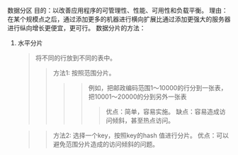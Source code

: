 数据分区
目的：以改善应用程序的可管理性、性能、可用性和负载平衡。
理由：在某个规模点之后，通过添加更多的机器进行横向扩展比通过添加更强大的服务器进行纵向增长更便宜，更可行。
数据分片的方法：
1. 水平分片
	> 将不同的行放到不同的表中。
	> > 方法1: 按照范围分片。
	> > > > 例如，把邮政编码范围1～10000的行分到一张表，把10001～20000的分到另外一张表
	> > > > > 优点：简单，容易实施。
	> > > > > 缺点：容易造成访问倾斜，甚至热点访问。

	> > 方法2: 选择一个key，按照key的hash 值进行分片。
	> > 优点：可以避免范围分片造成的访问倾斜的问题。